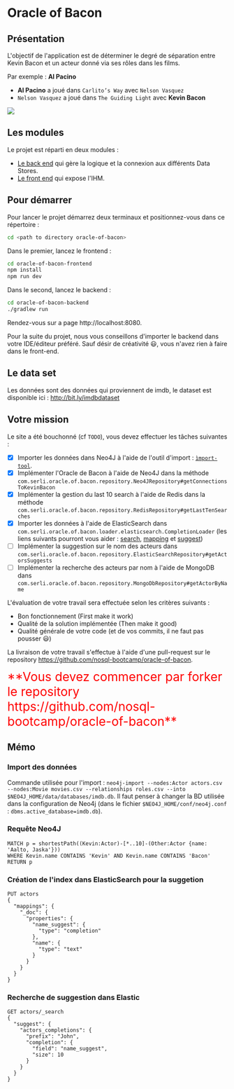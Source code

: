 # Oracle of Bacon

## Présentation

L'objectif de l'application est de déterminer le degré de séparation entre Kevin Bacon et un acteur donné via ses rôles dans les films.

Par exemple : **Al Pacino**

* **Al Pacino** a joué dans `Carlito’s Way` avec `Nelson Vasquez`
* `Nelson Vasquez` a joué dans `The Guiding Light` avec **Kevin Bacon**

![](./example-oracle-of-bacon.png)

## Les modules
Le projet est réparti en deux modules :

* [Le back end](./oracle-of-bacon-backend) qui gère la logique et la connexion aux différents Data Stores.
* [Le front end](./oracle-of-bacon-frontend) qui expose l'IHM.

## Pour démarrer
Pour lancer le projet démarrez deux terminaux et positionnez-vous dans ce répertoire :
```BASH
cd <path to directory oracle-of-bacon>
```

Dans le premier, lancez le frontend :
```BASH
cd oracle-of-bacon-frontend
npm install
npm run dev
```

Dans le second, lancez le backend :
```BASH
cd oracle-of-bacon-backend
./gradlew run
```

Rendez-vous sur a page http://localhost:8080.

Pour la suite du projet, nous vous conseillons d'importer le backend dans votre IDE/éditeur préféré. Sauf désir de créativité :smiley:, vous n'avez rien à faire dans le front-end.

## Le data set
Les données sont des données qui proviennent de imdb, le dataset est disponible ici : http://bit.ly/imdbdataset

## Votre mission
Le site a été bouchonné (cf `TODO`), vous devez effectuer les tâches suivantes :

* [x] Importer les données dans Neo4J à l'aide de l'outil d'import : [`ìmport-tool`](http://neo4j.com/docs/operations-manual/current/tutorial/import-tool/).
* [X] Implémenter l'Oracle de Bacon à l'aide de Neo4J dans la méthode `com.serli.oracle.of.bacon.repository.Neo4JRepository#getConnectionsToKevinBacon`
* [X] Implémenter la gestion du last 10 search à l'aide de Redis dans la méthode `com.serli.oracle.of.bacon.repository.RedisRepository#getLastTenSearches`
* [X] Importer les données à l'aide de ElasticSearch dans `com.serli.oracle.of.bacon.loader.elasticsearch.CompletionLoader` (les liens suivants pourront vous aider : [search](https://www.elastic.co/guide/en/elasticsearch/reference/current/search.html), [mapping](https://www.elastic.co/guide/en/elasticsearch/reference/current/mapping.html) et [suggest](https://www.elastic.co/guide/en/elasticsearch/reference/current/search-suggesters.html))
* [ ] Implémenter la suggestion sur le nom des acteurs dans `com.serli.oracle.of.bacon.repository.ElasticSearchRepository#getActorsSuggests`
* [ ] Implémenter la recherche des acteurs par nom à l'aide de MongoDB dans `com.serli.oracle.of.bacon.repository.MongoDbRepository#getActorByName`

L'évaluation de votre travail sera effectuée selon les critères suivants :
* Bon fonctionnement (First make it work)
* Qualité de la solution implémentée (Then make it good)
* Qualité générale de votre code (et de vos commits, il ne faut pas pousser :smiley:)

La livraison de votre travail s'effectue à l'aide d'une pull-request sur le repository https://github.com/nosql-bootcamp/oracle-of-bacon.

<span style="color:red; font-size: 2em;">
**Vous devez commencer par forker le repository https://github.com/nosql-bootcamp/oracle-of-bacon**
</span>

## Mémo

### Import des données

Commande utilisée pour l'import : `neo4j-import --nodes:Actor actors.csv --nodes:Movie movies.csv --relationships roles.csv --into $NEO4J_HOME/data/databases/imdb.db`.
Il faut penser à changer la BD utilisée dans la configuration de Neo4j (dans le fichier `$NEO4J_HOME/conf/neo4j.conf` : `dbms.active_database=imdb.db`).

### Requête Neo4J

```
MATCH p = shortestPath((Kevin:Actor)-[*..10]-(Other:Actor {name: 'Aalto, Jaska'}))
WHERE Kevin.name CONTAINS 'Kevin' AND Kevin.name CONTAINS 'Bacon'
RETURN p
```

### Création de l'index dans ElasticSearch pour la suggetion

```
PUT actors
{
  "mappings": {
    "_doc": {
      "properties": {
        "name_suggest": {
          "type": "completion"
        },
        "name": {
          "type": "text"
        }
      }
    }
  }
}
```

### Recherche de suggestion dans Elastic

```
GET actors/_search
{
  "suggest": {
    "actors_completions": {
      "prefix": "John",
      "completion": {
        "field": "name_suggest",
        "size": 10
      }
    }
  }
}
```
